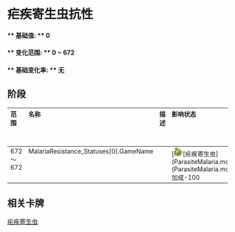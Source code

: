 # 疟疾寄生虫抗性  
#### ** 基础值: ** 0   
#### ** 变化范围: ** 0 ~ 672  
#### ** 基础变化率: ** 无   
## 阶段  
<table class="table table-bordered" data-toggle="table"  ><thead style=""><tr ><th  style="text-align:left;vertical-align:top;"  >范围</th><th  style="text-align:left;vertical-align:top;"  >名称</th><th  style="text-align:left;vertical-align:top;"  data-sortable="true"  >描述</th><th  style="text-align:left;vertical-align:top;"  >影响状态</th><th  style="text-align:left;vertical-align:top;"  data-sortable="true"  >影响动作</th></tr></thead><tr ><td  style="text-align:left;vertical-align:top;"  >672 ～ 672</td><td  style="text-align:left;vertical-align:top;"  >MalariaResistance_Statuses[0].GameName</td><td  style="text-align:left;vertical-align:top;"  ></td><td  style="text-align:left;vertical-align:top;"  >[<div style="width:20px;display:inline-block;text-align:center"><img decoding="async" src="../wiki/Sprite/Bacteria.png" href="a.md" style="max-width:20px;max-height:20px;"></div>[疟疾寄生虫](ParasiteMalaria.md)](ParasiteMalaria.md)加成-100</td><td  style="text-align:left;vertical-align:top;"  ></td></tr></tbody></table>  
  
## 相关卡牌  
[疟疾寄生虫](ParasiteMalaria.md)  


<script>document.title="疟疾寄生虫抗性 - 卡牌生存百科 Card Survival Wiki";</script>